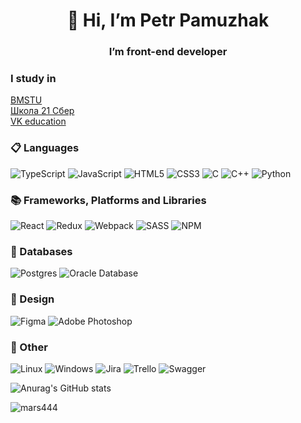 <h1 align="center">👋 Hi, I’m Petr Pamuzhak</h1>
<h3 align="center">I’m front-end developer</h3>

### I study in
[BMSTU](https://bmstu.ru/)<br>
[Школа 21 Сбер](https://21-school.ru/)<br>
[VK education](https://education.vk.company/)

### 📋 Languages
![TypeScript](https://img.shields.io/badge/typescript-%23007ACC.svg?style=for-the-badge&logo=typescript&logoColor=white)
![JavaScript](https://img.shields.io/badge/javascript-%23323330.svg?style=for-the-badge&logo=javascript&logoColor=%23F7DF1E)
![HTML5](https://img.shields.io/badge/html5-%23E34F26.svg?style=for-the-badge&logo=html5&logoColor=white)
![CSS3](https://img.shields.io/badge/css3-%231572B6.svg?style=for-the-badge&logo=css3&logoColor=white)
![C](https://img.shields.io/badge/c-%2300599C.svg?style=for-the-badge&logo=c&logoColor=white)
![C++](https://img.shields.io/badge/c++-%2300599C.svg?style=for-the-badge&logo=c%2B%2B&logoColor=white)
![Python](https://img.shields.io/badge/python-3670A0?style=for-the-badge&logo=python&logoColor=ffdd54)

### 📚 Frameworks, Platforms and Libraries
![React](https://img.shields.io/badge/react-%2320232a.svg?style=for-the-badge&logo=react&logoColor=%2361DAFB)
![Redux](https://img.shields.io/badge/redux-%2320232a.svg?style=for-the-badge&logo=redux&logoColor=white)
![Webpack](https://img.shields.io/badge/webpack-%238DD6F9.svg?style=for-the-badge&logo=webpack&logoColor=black)
![SASS](https://img.shields.io/badge/SASS-hotpink.svg?style=for-the-badge&logo=SASS&logoColor=white)
![NPM](https://img.shields.io/badge/NPM-%23000000.svg?style=for-the-badge&logo=npm&logoColor=white)

### 💾 Databases
![Postgres](https://img.shields.io/badge/postgres-%23316192.svg?style=for-the-badge&logo=postgresql&logoColor=white)
![Oracle Database](https://img.shields.io/badge/oracle-%23316192.svg?style=for-the-badge&logo=oracle&logoColor=black)

### 🎨 Design
![Figma](https://img.shields.io/badge/figma-%23F24E1E.svg?style=for-the-badge&logo=figma&logoColor=white)
![Adobe Photoshop](https://img.shields.io/badge/adobe%20photoshop-%2331A8FF.svg?style=for-the-badge&logo=adobe%20photoshop&logoColor=white)

### 🥅 Other
![Linux](https://img.shields.io/badge/Linux-FCC624?style=for-the-badge&logo=linux&logoColor=black)
![Windows](https://img.shields.io/badge/Windows-0078D6?style=for-the-badge&logo=windows&logoColor=white)
![Jira](https://img.shields.io/badge/jira-%230A0FFF.svg?style=for-the-badge&logo=jira&logoColor=white)
![Trello](https://img.shields.io/badge/trello-%230A0FFF.svg?style=for-the-badge&logo=trello&logoColor=white)
![Swagger](https://img.shields.io/badge/-Swagger-%23Clojure?style=for-the-badge&logo=swagger&logoColor=white)

![Anurag's GitHub stats](https://github-readme-stats.vercel.app/api?username=mars444&show_icons=true&theme=chartreuse-light)
<p> <img src="https://komarev.com/ghpvc/?username=mars444&label=Profile%20views&color=0e75b6&style=flat" alt="mars444" /> </p>

